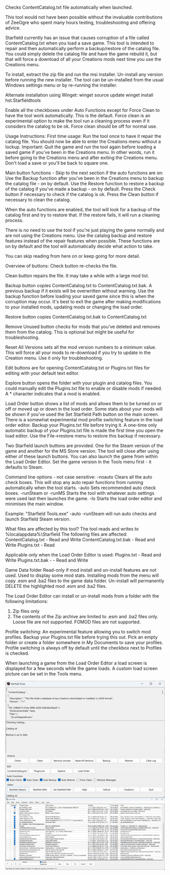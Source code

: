 Checks ContentCatalog.txt file automatically when launched.

This tool would not have been possible without the invaluable contributions of ZeeOgre who spent many hours testing, troubleshooting and offering advice.

Starfield currently has an issue that causes corruption of a file called ContentCatalog.txt when you load a save game.
This tool is intended to repair and then automatically perform a backup/restore of the catalog file.
You could simply delete the catalog file and have the game rebuild it, but that will force a download of all your Creations mods next time you use the Creations menu.

To install, extract the zip file and run the msi installer. Un-install any version before running the new installer.
The tool can be un-installed from the usual Windows settings menu or by re-running the installer.

Alternate installation using Winget:
winget source update
winget install hst.Starfieldtools


Enable all the checkboxes under Auto Functions except for Force Clean to have the tool work automatically. This is the default.
Force clean is an experimental option to make the tool run a cleaning process even if it considers the catalog to be ok. Force clean should be off for normal use.

Usage Instructions:
First time usage: Run the tool once to have it repair the catalog file. You should now be able to enter the Creations menu without a lockup.
Important: Quit the game and run the tool again before loading a saved game if you've been in the Creations menu.
In other words, run it before going to the Creations menu and after exiting the Creations menu. Don't load a save or you'll be back to square one.

Main button functions - Skip to the next section if the auto functions are on:
Use the Backup function after you've been in the Creations menu to backup the catalog file - on by default.
Use the Restore function to restore a backup of the catalog if you've made a backup - on by default.
Press the Check button if necessary to check if the catalog is ok.
Press the Clean button if necessary to clean the catalog.

When the auto functions are enabled, the tool will look for a backup of the catalog first and try to restore that.
If the restore fails, it will run a cleaning process.

There is no need to use the tool if you're just playing the game normally and are not using the Creations menu.
Use the catalog backup and restore features instead of the repair features when possible.
These functions are on by default and the tool will automatically decide what action to take.

You can skip reading from here on or keep going for more detail.


Overview of buttons:
Check button re-checks the file.

Clean button repairs the file. It may take a while with a large mod list.

Backup button copies ContentCatalog.txt to ContentCatalog.txt.bak. A previous backup if it exists will be overwritten without warning. Use the backup function before loading your saved game since this is when the corruption may occur. It's best to exit the game after making modifications to your installed mods, updating mods or changing the load order.

Restore button copies ContentCatalog.txt.bak to ContentCatalog.txt

Remove Unused button checks for mods that you've deleted and removes them from the catalog. This is optional but might be useful for troubleshooting.

Reset All Versions sets all the mod version numbers to a minimum value. This will force all your mods to re-download if you try to update in the Creation menu. Use it only for troubleshooting.

Edit buttons are for opening ContentCatalog.txt or Plugins.txt files for editing with your default text editor.

Explore button opens the folder with your plugin and catalog files. You could manually edit the Plugins.txt file to enable or disable mods if needed. A * character indicates that a mod is enabled.

Load Order button shows a list of mods and allows them to be turned on or off or moved up or down in the load order. Some stats about your mods will be shown if you've used the Set Starfield Path button on the main screen.
There is a somewhat experimental mod profile switching feature in the load order editor. Backup your Plugins.txt file before trying it.
A one-time only automatic backup of your Plugins.txt file is made the first time you open the load editor. Use the File->restore menu to restore this backup if necessary.

Two Starfield launch buttons are provided. One for the Steam version of the game and another for the MS Store version. The tool will close after using either of these launch buttons.
You can also launch the game from within the Load Order Editor. Set the game version in the Tools menu first - it defaults to Steam.

Command line options - not case sensitive:
-noauto Clears all the auto check boxes. This will stop any auto repair functions from running automatically when the tool starts.
-auto Sets recommended auto check boxes.
-runSteam or -runMS Starts the tool with whatever auto settings were used last then launches the game.
-lo Starts the load order editor and minimises the main window.

Example: "Starfield Tools.exe" -auto -runSteam will run auto checks and launch Starfield Steam version.

What files are affected by this tool?
The tool reads and writes to %localappdata%\Starfield
The following files are affected:
ContentCatalog.txt - Read and Write
ContentCatalog.txt.bak - Read and Write
Plugins.txt - Read

Applicable only when the Load Order Editor is used:
Plugins.txt - Read and Write
Plugins.txt.bak -  - Read and Write

Game Data folder Read-only if mod install and un-install features are not used. Used to display some mod stats.
Installing mods from the menu will copy .esm and .ba2 files to the game data folder.
Un-install will permanently DELETE the highlighted mod .esm and .ba2 files.

The Load Order Editor can install or un-install mods from a folder with the following limitations:
1. Zip files only
2. The contents of the Zip archive are limited to .esm and .ba2 files only. Loose file are not supported. FOMOD files are not supported.

Profile switching: An experimental feature allowing you to switch mod profiles. Backup your Plugins.txt file before trying this out.
Pick an empty folder or create a folder somewhere in My Documents to save your profiles.
Profile switching is always off by default until the checkbox next to Profiles is checked.

When launching a game from the Load Order Editor a load screen is displayed for a few seconds while the game loads.
A custom load screen picture can be set in the Tools menu.

<div align="left">
    <img src="/Screenshot.png" align="left"</img> 
</div>
<p></p>
<div align="left">
    <img src="/Screenshot2.png" align="left"</img> 
</div>

